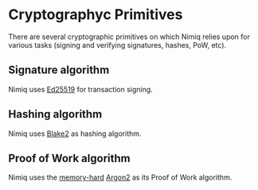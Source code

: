 # Cryptographyc Primitives

There are several cryptographic primitives on which Nimiq relies upon for various tasks (signing and verifying signatures, hashes, PoW, etc).

## Signature algorithm

Nimiq uses [Ed25519](https://ed25519.cr.yp.to/) for transaction signing.

## Hashing algorithm
Nimiq uses [Blake2](https://en.wikipedia.org/wiki/BLAKE_%28hash_function%29#BLAKE2) as hashing algorithm.

## Proof of Work algorithm

Nimiq uses the [memory-hard](https://en.wikipedia.org/wiki/Memory_bound_function) [Argon2](https://en.wikipedia.org/wiki/Argon2) as its Proof of Work algorithm.